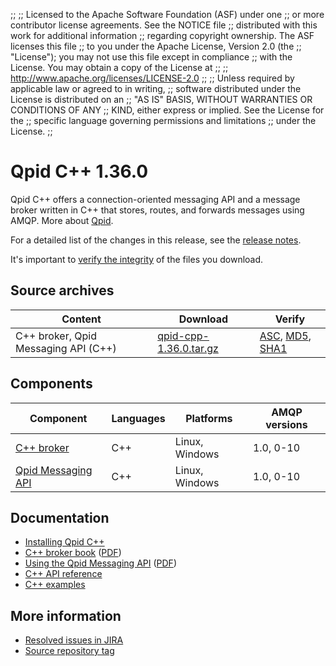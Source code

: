 ;;
;; Licensed to the Apache Software Foundation (ASF) under one
;; or more contributor license agreements.  See the NOTICE file
;; distributed with this work for additional information
;; regarding copyright ownership.  The ASF licenses this file
;; to you under the Apache License, Version 2.0 (the
;; "License"); you may not use this file except in compliance
;; with the License.  You may obtain a copy of the License at
;; 
;;   http://www.apache.org/licenses/LICENSE-2.0
;; 
;; Unless required by applicable law or agreed to in writing,
;; software distributed under the License is distributed on an
;; "AS IS" BASIS, WITHOUT WARRANTIES OR CONDITIONS OF ANY
;; KIND, either express or implied.  See the License for the
;; specific language governing permissions and limitations
;; under the License.
;;

# Qpid C++ 1.36.0

Qpid C++ offers a connection-oriented messaging API and a message
broker written in C++ that stores, routes, and forwards messages using
AMQP. More about [Qpid]({{site_url}}/index.html).

For a detailed list of the changes in this release, see the [release
notes](release-notes.html).

It's important to [verify the
integrity]({{site_url}}/download.html#verify-what-you-download) of the
files you download.

## Source archives

| Content | Download | Verify |
|---------|----------|--------|
| C++ broker, Qpid Messaging API (C++) | [qpid-cpp-1.36.0.tar.gz](http://archive.apache.org/dist/qpid/cpp/1.36.0/qpid-cpp-1.36.0.tar.gz) | [ASC](http://archive.apache.org/dist/qpid/cpp/1.36.0/qpid-cpp-1.36.0.tar.gz.asc), [MD5](http://archive.apache.org/dist/qpid/cpp/1.36.0/qpid-cpp-1.36.0.tar.gz.md5), [SHA1](http://archive.apache.org/dist/qpid/cpp/1.36.0/qpid-cpp-1.36.0.tar.gz.sha1) |

## Components

| Component | Languages | Platforms | AMQP versions |
|-----------|-----------|-----------|---------------|
| [C++ broker]({{site_url}}/components/cpp-broker/index.html) | C++ | Linux, Windows | 1.0, 0-10 |
| [Qpid Messaging API]({{site_url}}/components/messaging-api/index.html) | C++ | Linux, Windows | 1.0, 0-10 |

## Documentation


<div class="two-column" markdown="1">

 - [Installing Qpid C++](https://git-wip-us.apache.org/repos/asf?p=qpid-cpp.git;a=blob_plain;f=INSTALL.txt;hb=HEAD)
 - [C++ broker book](cpp-broker/book/index.html) ([PDF](cpp-broker/cpp-broker-book.pdf))
 - [Using the Qpid Messaging API](messaging-api/book/using-the-qpid-messaging-api.html) ([PDF](messaging-api/qpid-messaging-api-book.pdf))
 - [C++ API reference](messaging-api/cpp/api/index.html)
 - [C++ examples](messaging-api/cpp/examples/index.html)

</div>


## More information

 - [Resolved issues in JIRA](https://issues.apache.org/jira/issues/?jql=project+%3D+QPID+AND+fixVersion+%3D+%27qpid-cpp-1.36.0%27+AND+resolution+%3D+%27fixed%27+ORDER+BY+priority+DESC)
 - [Source repository tag](https://git-wip-us.apache.org/repos/asf/qpid-cpp.git/tree/refs/tags/1.36.0)

<script type="text/javascript">
  _deferredFunctions.push(function() {
      if ("1.36.0" === "{{current_cpp_release}}") {
          _modifyCurrentReleaseLinks();
      }
  });
</script>